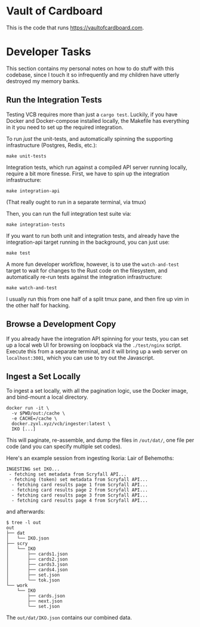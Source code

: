 Vault of Cardboard
==================

This is the code that runs <https://vaultofcardboard.com>.

Developer Tasks
===============

This section contains my personal notes on how to do stuff with
this codebase, since I touch it so infrequently and my children
have utterly destroyed my memory banks.

Run the Integration Tests
-------------------------

Testing VCB requires more than just a `cargo test`.  Luckily, if
you have Docker and Docker-compose installed locally, the Makefile
has everything in it you need to set up the required integration.

To run _just_ the unit-tests, and automatically spinning the
supporting infrastructure (Postgres, Redis, etc.):

    make unit-tests

Integration tests, which run against a compiled API server running
locally, require a bit more finesse.  First, we have to spin up
the integration infrastructure:

    make integration-api

(That really ought to run in a separate terminal, via tmux)

Then, you can run the full integration test suite via:

    make integration-tests

If you want to run both unit and integration tests, and already
have the integration-api target running in the background, you can
just use:

    make test

A more fun developer workflow, however, is to use the
`watch-and-test` target to wait for changes to the Rust code on
the filesystem, and automatically re-run tests against the
integration infrastructure:

    make watch-and-test

I usually run this from one half of a split tmux pane, and then
fire up vim in the other half for hacking.


Browse a Development Copy
-------------------------

If you already have the integration API spinning for your tests,
you can set up a local web UI for browsing on loopback via the
`./test/nginx` script.  Execute this from a separate terminal, and
it will bring up a web server on `localhost:3001`, which you can
use to try out the Javascript.


Ingest a Set Locally
--------------------

To ingest a set locally, with all the pagination logic, use the
Docker image, and bind-mount a local directory.

    docker run -it \
      -v $PWD/out:/cache \
      -e CACHE=/cache \
      docker.zyxl.xyz/vcb/ingester:latest \
      IKO [...]

This will paginate, re-assemble, and dump the files in
`/out/dat/`, one file per code (and you can specify multiple
set codes).

Here's an example session from ingesting Ikoria: Lair of
Behemoths:

    INGESTING set IKO...
     - fetching set metadata from Scryfall API...
     - fetching (token) set metadata from Scryfall API...
      - fetching card results page 1 from Scryfall API...
      - fetching card results page 2 from Scryfall API...
      - fetching card results page 3 from Scryfall API...
      - fetching card results page 4 from Scryfall API...

and afterwards:

    $ tree -l out
    out
    ├── dat
    │   └── IKO.json
    ├── scry
    │   └── IKO
    │       ├── cards1.json
    │       ├── cards2.json
    │       ├── cards3.json
    │       ├── cards4.json
    │       ├── set.json
    │       └── tok.json
    └── work
        └── IKO
            ├── cards.json
            ├── next.json
            └── set.json

The `out/dat/IKO.json` contains our combined data.
